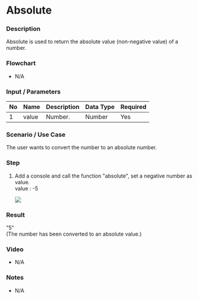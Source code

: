# Absolute

### Description

Absolute is used to return the absolute value (non-negative value) of a number.

### Flowchart

- N/A 

### Input / Parameters

| No | Name | Description | Data Type | Required |
| ------ | ------ | ------ |------ | ------ |
| 1 | value | Number. | Number | Yes |

### Scenario / Use Case

The user wants to convert the number to an absolute number.

### Step

1. Add a console and call the function "absolute", set a negative number as value.
   </br>
   value : -5<br>

   ![](../../../../document/function/Math/absolute/absolute-step-1.png?raw=true)
 

### Result

 "5" <br>
 (The number has been converted to an absolute value.)

### Video

- N/A

<!--[![Video](http://i.imgur.com/Ot5DWAW.png)](https://youtu.be/StTqXEQ2l-Y?t=35s)-->

### Notes

- N/A
